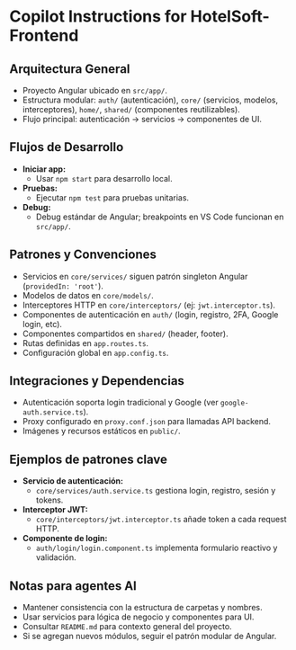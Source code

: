 # Copilot Instructions for HotelSoft-Frontend

## Arquitectura General
- Proyecto Angular ubicado en `src/app/`.
- Estructura modular: `auth/` (autenticación), `core/` (servicios, modelos, interceptores), `home/`, `shared/` (componentes reutilizables).
- Flujo principal: autenticación → servicios → componentes de UI.

## Flujos de Desarrollo
- **Iniciar app:**
  - Usar `npm start` para desarrollo local.
- **Pruebas:**
  - Ejecutar `npm test` para pruebas unitarias.
- **Debug:**
  - Debug estándar de Angular; breakpoints en VS Code funcionan en `src/app/`.

## Patrones y Convenciones
- Servicios en `core/services/` siguen patrón singleton Angular (`providedIn: 'root'`).
- Modelos de datos en `core/models/`.
- Interceptores HTTP en `core/interceptors/` (ej: `jwt.interceptor.ts`).
- Componentes de autenticación en `auth/` (login, registro, 2FA, Google login, etc).
- Componentes compartidos en `shared/` (header, footer).
- Rutas definidas en `app.routes.ts`.
- Configuración global en `app.config.ts`.

## Integraciones y Dependencias
- Autenticación soporta login tradicional y Google (ver `google-auth.service.ts`).
- Proxy configurado en `proxy.conf.json` para llamadas API backend.
- Imágenes y recursos estáticos en `public/`.

## Ejemplos de patrones clave
- **Servicio de autenticación:**
  - `core/services/auth.service.ts` gestiona login, registro, sesión y tokens.
- **Interceptor JWT:**
  - `core/interceptors/jwt.interceptor.ts` añade token a cada request HTTP.
- **Componente de login:**
  - `auth/login/login.component.ts` implementa formulario reactivo y validación.

## Notas para agentes AI
- Mantener consistencia con la estructura de carpetas y nombres.
- Usar servicios para lógica de negocio y componentes para UI.
- Consultar `README.md` para contexto general del proyecto.
- Si se agregan nuevos módulos, seguir el patrón modular de Angular.
